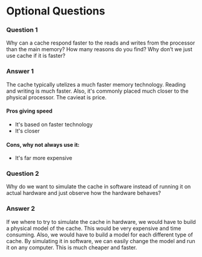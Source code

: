 
# Optional Questions

### Question 1
Why can a cache respond faster to the reads and writes from
the processor than the main memory? How many reasons do you find?
Why don’t we just use cache if it is faster?

### Answer 1
The cache typically utelizes a much faster memory technology. Reading and writing is much faster. Also, it's
commonly placed much closer to the physical processor. The cavieat is price.
#### Pros giving speed
- It's based on faster technology
- It's closer
#### Cons, why not always use it:
- It's far more expensive

### Question 2
Why do we want to simulate the cache in software instead
of running it on actual hardware and just observe how the hardware
behaves?
### Answer 2
If we where to try to simulate the cache in hardware, we would have to build a physical model of the cache. This would be very expensive and time consuming. Also, we would have to build a model for each different type of cache. By simulating it in software, we can easily change the model and run it on any computer. This is much cheaper and faster.

